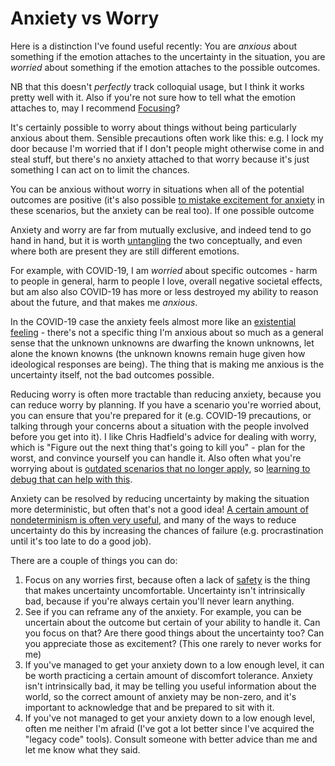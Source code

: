 # Anxiety vs Worry

Here is a distinction I've found useful recently: You are *anxious* about something if the emotion attaches to the uncertainty in the situation, you are *worried* about something if the emotion attaches to the possible outcomes.

NB that this doesn't *perfectly* track colloquial usage, but I think it works pretty well with it.
Also if you're not sure how to tell what the emotion attaches to, may I recommend [Focusing](https://amzn.to/2UWXQDL)?

It's certainly possible to worry about things without being particularly anxious about them. Sensible precautions often work like this: e.g. I lock my door because I'm worried that if I don't people might otherwise come in and steal stuff, but there's no anxiety attached to that worry because it's just something I can act on to limit the chances.

You can be anxious without worry in situations when all of the potential outcomes are positive (it's also possible [to mistake excitement for anxiety](https://en.wikipedia.org/wiki/Misattribution_of_arousal) in these scenarios, but the anxiety can be real too). If one possible outcome 

Anxiety and worry are far from mutually exclusive, and indeed tend to go hand in hand, but it is worth [untangling](https://notebook.drmaciver.com/posts/2020-03-07-12:35.html) the two conceptually,
and even where both are present they are still different emotions.

For example, with COVID-19, I  am *worried* about specific outcomes - harm to people in general, harm to people I love, overall negative societal effects, but am also also COVID-19 has more or less destroyed my ability to reason about the future, and that makes me *anxious*.

In the COVID-19 case the anxiety feels almost more like an [existential feeling](https://notebook.drmaciver.com/posts/2020-03-06-07:46.html) - there's not a specific thing I'm anxious about so much as a general sense that the unknown unknowns are dwarfing the known unknowns, let alone the known knowns (the unknown knowns remain huge given how ideological responses are being). The thing that is making me anxious is the uncertainty itself, not the bad outcomes possible.

Reducing worry is often more tractable than reducing anxiety, because you can reduce worry by planning. If you have a scenario you're worried about, you can ensure that you're prepared for it (e.g. COVID-19 precautions, or talking through your concerns about a situation with the people involved before you get into it). I like Chris Hadfield's advice for dealing with worry, which is "Figure out the next thing that's going to kill you" - plan for the worst, and convince yourself you can handle it. Also often what you're worrying about is [outdated scenarios that no longer apply](https://notebook.drmaciver.com/posts/2020-03-03-09:07.html), so [learning to debug that can help with this](https://notebook.drmaciver.com/posts/2020-02-20-09:31.html).

Anxiety can be resolved by reducing uncertainty by making the situation more deterministic, but often that's not a good idea! [A certain amount of nondeterminism is often very useful](https://notebook.drmaciver.com/posts/2020-02-25-10:39.html), and many of the ways to reduce uncertainty do this by increasing the chances of failure (e.g. procrastination until it's too late to do a good job).

There are a couple of things you can do:

1. Focus on any worries first, because often a lack of [safety](https://notebook.drmaciver.com/posts/2020-03-18-11:24.html) is the thing that makes uncertainty uncomfortable. Uncertainty isn't intrinsically bad, because if you're always certain you'll never learn anything.
2. See if you can reframe any of the anxiety. For example, you can be uncertain about the outcome but certain of your ability to handle it. Can you focus on that? Are there good things about the uncertainty too? Can you appreciate those as excitement? (This one rarely to never works for me)
3. If you've managed to get your anxiety down to a low enough level, it can be worth practicing a certain amount of discomfort tolerance. Anxiety isn't intrinsically bad, it may be telling you useful information about the world, so the correct amount of anxiety may be non-zero, and it's important to acknowledge that and be prepared to sit with it.
4. If you've not managed to get your anxiety down to a low enough level, often me neither I'm afraid (I've got a lot better since I've acquired the "legacy code" tools). Consult someone with better advice than me and let me know what they said.
